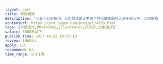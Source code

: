 ```yaml
---                
layout: post       
title: 荣驿健康           
description: '</br>公司初创，公司愿景是让中医个性化健康服务走进千家万户，公司使命是复兴中医，传播中医文化，弘扬中医国粹。</br>荣驿健康含义拆解</br>荣：草木茂盛，引申为兴盛，取名医专家名字最后一个字，寓意受人敬重；梧桐的别称，本义：梧桐。又金文字形，象两支如火把相互照耀的花朵或穗头形。</br>驿：本义：古代供传递公文或传送消息用的马；驿站的意思，古代作为旅行中途休息住宿的场所。寓意每个在外打拼或漂泊的人，失去了健康，丢掉了信仰，也牺牲了与亲人陪伴的时光，路过驿站歇息的时候，享受中医健康服务和人文关怀，放下疲惫，获得健康，有种回家的感觉，倍感亲切和温暖。</br>荣驿健康谐音容易健康，象征着每一个来我们这里体验、享受中医健康服务的人，更加容易健康。也象征着我们的核心竞争力不可复制。</br>英文：RoyiHealth</br>荣驿健康</br>slogan：让中医个性化健康服务走进千家万户</br></br>荣驿堂</br>slogan：让人有回家感觉的中医馆连锁品牌</br></br>荣驿健康是杭州荣驿健康产业有限公司的简称</br>荣驿堂是公司旗下中医馆全球连锁的品牌名称</br></br>需求：</br>荣驿健康logo设计</br>荣驿堂logo设计</br></br>能体现各自品牌的深意，并具有记忆和传播力。</br>'     
contenturl: https://pro.lagou.com/project/4793.html      
tags: [平面设计,Photoshop,illustrator,VI设计,形象设计]            
salary: 3000元以下          
publish_time: 2017-10-22 10:57:18         
review: 10094人                   
apply: 6人                   
recommend: 0人                   
time_range: 小于1周              
---                 
```

